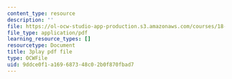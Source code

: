 ```yaml
---
content_type: resource
description: ''
file: https://ol-ocw-studio-app-production.s3.amazonaws.com/courses/18-01sc-single-variable-calculus-fall-2010/9ddce0f1a169687348c02b0f870fbad7_hjZhPczMkL4.pdf
file_type: application/pdf
learning_resource_types: []
resourcetype: Document
title: 3play pdf file
type: OCWFile
uid: 9ddce0f1-a169-6873-48c0-2b0f870fbad7
---
```

